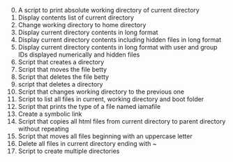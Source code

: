 0. A script to print absolute working directory of current directory
1. Display contents list of current directory
2. Change working directory to home directory
3. Display current directory contents in long format
4. Display current directory contents including hidden files in long format
5. Display current directory contents in long format with user and group IDs displayed numerically and hidden files
6. Script that creates a directory
7. Script that moves the file betty
8. Script that deletes the file betty
9. script that deletes a directory
10. Script that changes working directory to the previous one
11. Script to list all files in current, working directory and boot folder
12. Script that prints the type of a file named iamafile
13. Create a symbolic link
14. Script that copies all html files from current directory to parent directory without repeating
15. Script that moves all files beginning with an uppercase letter
16. Delete all files in current directory ending with ~
17. Script to create multiple directories  
